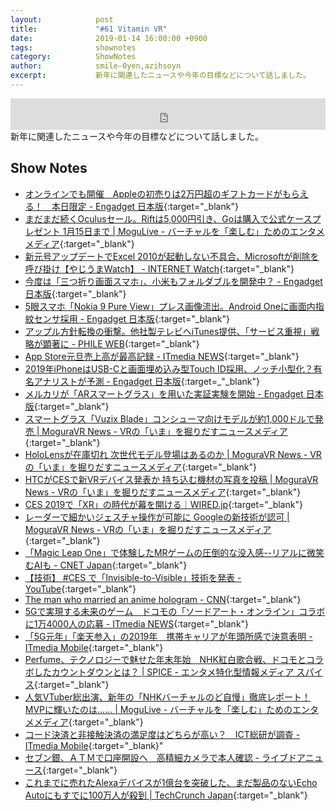 ```yaml
---
layout:            post
title:             "#61 Vitamin VR"
date:              2019-01-14 16:00:00 +0900
tags:              shownotes
category:          ShowNotes
author:            smile-0yen,azihsoyn
excerpt:           新年に関連したニュースや今年の目標などについて話しました。
---
```

<iframe width="100%" height="50" scrolling="no" frameborder="no" src="https://w.soundcloud.com/player/?url=https%3A//api.soundcloud.com/tracks/558751677&amp;auto_play=false&amp;hide_related=false&amp;show_user=true&amp;show_reposts=false&amp;visual=false&amp;show_artwork=false&amp;default_height=75"></iframe>
新年に関連したニュースや今年の目標などについて話しました。

## Show Notes
- [オンラインでも開催　Appleの初売りは2万円超のギフトカードがもらえる！　本日限定 \- Engadget 日本版](https://japanese.engadget.com/2019/01/02/apple-2/){:target="_blank"}
- [まだまだ続くOculusセール。Riftは5,000円引き、Goは購入で公式ケースプレゼント 1月15日まで \| MoguLive \- バーチャルを「楽しむ」ためのエンタメメディア](https://www.moguravr.com/oculus-sale-2019-1/){:target="_blank"}
- [新元号アップデートでExcel 2010が起動しない不具合、Microsoftが削除を呼び掛け【やじうまWatch】 \- INTERNET Watch](https://internet.watch.impress.co.jp/docs/yajiuma/1160935.html){:target="_blank"}
- [今度は「三つ折り画面スマホ」、小米もフォルダブルを開発中？ \- Engadget 日本版](https://japanese.engadget.com/2019/01/03/xiaomi/){:target="_blank"}
- [5眼スマホ「Nokia 9 Pure View」プレス画像流出。Android Oneに画面内指紋センサ採用 \- Engadget 日本版](https://japanese.engadget.com/2019/01/01/5-nokia-9-pure-view-android-one/){:target="_blank"}
- [アップル方針転換の衝撃。他社製テレビへiTunes提供、「サービス重視」戦略が顕著に \- PHILE WEB](https://www.phileweb.com/review/column/201901/07/641.html){:target="_blank"}
- [App Store元旦売上高が最高記録 \- ITmedia NEWS](http://www.itmedia.co.jp/news/articles/1901/04/news022.html){:target="_blank"}
- [2019年iPhoneはUSB\-Cと画面埋め込み型Touch ID採用、ノッチ小型化？有名アナリストが予測 \- Engadget 日本版](https://japanese.engadget.com/2019/01/05/2019-iphone-usb-c-touch-id/){:target=_"_blank"}
- [メルカリが「ARスマートグラス」を用いた実証実験を開始 \- Engadget 日本版](https://japanese.engadget.com/2019/01/07/ar/){:target="_blank"}
- [スマートグラス「Vuzix Blade」コンシューマ向けモデルが約1,000ドルで発売 \| MoguraVR News \- VRの「いま」を掘りだすニュースメディア](https://www.moguravr.com/vuzix-blade/){:target="_blank"}
- [HoloLensが在庫切れ 次世代モデル登場はあるのか \| MoguraVR News \- VRの「いま」を掘りだすニュースメディア](https://www.moguravr.com/hololens-out-of-stock/){:target="_blank"}
- [HTCがCESで新VRデバイス発表か 持ち込む機材の写真を投稿 \| MoguraVR News \- VRの「いま」を掘りだすニュースメディア](https://www.moguravr.com/htc-ces2019/){:target="_blank"}
- [CES 2019で「XR」の時代が幕を開ける｜WIRED\.jp](https://wired.jp/2019/01/07/what-is-xr/){:target="_blank"}
- [レーダーで細かいジェスチャ操作が可能に Googleの新技術が認可 \| MoguraVR News \- VRの「いま」を掘りだすニュースメディア](https://www.moguravr.com/google-soli/){:target="_blank"}
- [「Magic Leap One」で体験したMRゲームの圧倒的な没入感\-\-リアルに微笑むAIも \- CNET Japan](https://japan.cnet.com/article/35130040/){:target="_blank"}
- [【技術】 \#CES で「Invisible\-to\-Visible」技術を発表 \- YouTube](https://www.youtube.com/watch?v=5ZPEOgmIm7Y&feature=youtu.be){:target="_blank"}
- [The man who married an anime hologram \- CNN](https://edition.cnn.com/2018/12/28/health/rise-of-digisexuals-intl/index.html){:target="_blank"}
- [5Gで実現する未来のゲーム　ドコモの「ソードアート・オンライン」コラボに1万4000人の応募 \- ITmedia NEWS](http://www.itmedia.co.jp/news/articles/1712/11/news029.html){:target="_blank"}
- [「5G元年」「楽天参入」の2019年　携帯キャリアが年頭所感で決意表明 \- ITmedia Mobile](http://www.itmedia.co.jp/mobile/articles/1901/07/news069.html){:target="_blank"}
- [Perfume、テクノロジーで魅せた年末年始　NHK紅白歌合戦、ドコモとコラボしたカウントダウンとは？ \| SPICE \- エンタメ特化型情報メディア スパイス](https://spice.eplus.jp/articles/222925){:target="_blank"}
- [人気VTuber総出演、新年の「NHKバーチャルのど自慢」徹底レポート！ MVPに輝いたのは…… \| MoguLive \- バーチャルを「楽しむ」ためのエンタメメディア](https://www.moguravr.com/virtual-nodojiman-report/){:target="_blank"}
- [コード決済と非接触決済の満足度はどちらが高い？　ICT総研が調査 \- ITmedia Mobile](http://www.itmedia.co.jp/mobile/articles/1901/07/news103.html){:target="_blank}"
- [セブン銀、ＡＴＭで口座開設へ　高精細カメラで本人確認 \- ライブドアニュース](http://news.livedoor.com/article/detail/15839036/){:target="_blank"}
- [これまでに売れたAlexaデバイスが1億台を突破した、まだ製品のないEcho Autoにもすでに100万人が殺到 \| TechCrunch Japan](https://jp.techcrunch.com/2019/01/05/2019-01-04-more-than-100-million-alexa-devices-have-been-sold/){:target="_blank"}
